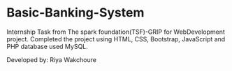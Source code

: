 # Basic-Banking-System
Internship Task from The spark foundation(TSF)-GRIP for WebDevelopment project. Completed the project using HTML, CSS, Bootstrap, JavaScript and PHP database used MySQL.

Developed by: Riya Wakchoure
